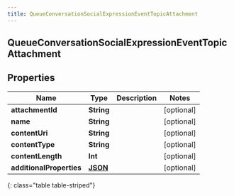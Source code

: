```yaml
---
title: QueueConversationSocialExpressionEventTopicAttachment
---
```

## QueueConversationSocialExpressionEventTopicAttachment

## Properties

|Name | Type | Description | Notes|
|------------ | ------------- | ------------- | -------------|
| **attachmentId** | **String** |  | [optional] |
| **name** | **String** |  | [optional] |
| **contentUri** | **String** |  | [optional] |
| **contentType** | **String** |  | [optional] |
| **contentLength** | **Int** |  | [optional] |
| **additionalProperties** | [**JSON**](JSON.html) |  | [optional] |
{: class="table table-striped"}


